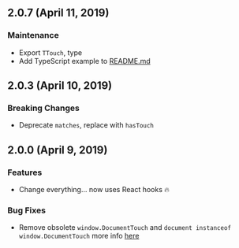 ## 2.0.7 (April 11, 2019)

### Maintenance

- Export `TTouch`, type
- Add TypeScript example to [README.md](https://github.com/PaulieScanlon/react-tiny-touch/blob/master/README.md)

## 2.0.3 (April 10, 2019)

### Breaking Changes

- Deprecate `matches`, replace with `hasTouch`

## 2.0.0 (April 9, 2019)

### Features

- Change everything... now uses React hooks 🔥

### Bug Fixes

- Remove obsolete `window.DocumentTouch` and `document instanceof window.DocumentTouch` more info [here](https://developer.mozilla.org/en-US/docs/Web/API/DocumentTouch)
